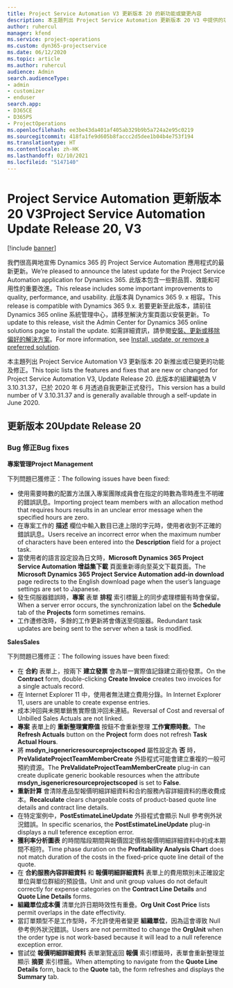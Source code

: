 ```yaml
---
title: Project Service Automation V3 更新版本 20 的新功能或變更內容
description: 本主題列出 Project Service Automation 更新版本 20 V3 中提供的功能和修正
author: ruhercul
manager: kfend
ms.service: project-operations
ms.custom: dyn365-projectservice
ms.date: 06/12/2020
ms.topic: article
ms.author: ruhercul
audience: Admin
search.audienceType:
- admin
- customizer
- enduser
search.app:
- D365CE
- D365PS
- ProjectOperations
ms.openlocfilehash: ee3be43da401af405ab329b9b5a724a2e95c0219
ms.sourcegitcommit: 418fa1fe9d605b8faccc2d5dee1b04b4e753f194
ms.translationtype: HT
ms.contentlocale: zh-HK
ms.lasthandoff: 02/10/2021
ms.locfileid: "5147140"
---
```

# <a name="project-service-automation-update-release-20-v3"></a><span data-ttu-id="d7aae-103">Project Service Automation 更新版本 20 V3</span><span class="sxs-lookup"><span data-stu-id="d7aae-103">Project Service Automation Update Release 20, V3</span></span>

[!include [banner](../includes/psa-now-project-operations.md)]

<span data-ttu-id="d7aae-104">我們很高興地宣佈 Dynamics 365 的 Project Service Automation 應用程式的最新更新。</span><span class="sxs-lookup"><span data-stu-id="d7aae-104">We’re pleased to announce the latest update for the Project Service Automation application for Dynamics 365.</span></span> <span data-ttu-id="d7aae-105">此版本包含一些對品質、效能和可用性的重要改進。</span><span class="sxs-lookup"><span data-stu-id="d7aae-105">This release includes some important improvements to quality, performance, and usability.</span></span> <span data-ttu-id="d7aae-106">此版本與 Dynamics 365 9. x 相容。</span><span class="sxs-lookup"><span data-stu-id="d7aae-106">This release is compatible with Dynamics 365 9.x.</span></span> <span data-ttu-id="d7aae-107">若要更新至此版本，請前往 Dynamics 365 online 系統管理中心，請移至解決方案頁面以安裝更新。</span><span class="sxs-lookup"><span data-stu-id="d7aae-107">To update to this release, visit the Admin Center for Dynamics 365 online solutions page to install the update.</span></span> <span data-ttu-id="d7aae-108">如需詳細資訊，請參閱[安裝、更新或移除偏好的解決方案](https://docs.microsoft.com/power-platform/admin/install-remove-preferred-solution)。</span><span class="sxs-lookup"><span data-stu-id="d7aae-108">For more information, see [Install, update, or remove a preferred solution](https://docs.microsoft.com/power-platform/admin/install-remove-preferred-solution).</span></span>

<span data-ttu-id="d7aae-109">本主題列出 Project Service Automation V3 更新版本 20 新推出或已變更的功能及修正。</span><span class="sxs-lookup"><span data-stu-id="d7aae-109">This topic lists the features and fixes that are new or changed for Project Service Automation V3, Update Release 20.</span></span> <span data-ttu-id="d7aae-110">此版本的組建編號為 V 3.10.31.37，已於 2020 年 6 月透過自我更新正式發行。</span><span class="sxs-lookup"><span data-stu-id="d7aae-110">This version has a build number of V 3.10.31.37 and is generally available through a self-update in June 2020.</span></span>

## <a name="update-release-20"></a><span data-ttu-id="d7aae-111">更新版本 20</span><span class="sxs-lookup"><span data-stu-id="d7aae-111">Update Release 20</span></span>

### <a name="bug-fixes"></a><span data-ttu-id="d7aae-112">Bug 修正</span><span class="sxs-lookup"><span data-stu-id="d7aae-112">Bug fixes</span></span>

<span data-ttu-id="d7aae-113">**專案管理**</span><span class="sxs-lookup"><span data-stu-id="d7aae-113">**Project Management**</span></span>

<span data-ttu-id="d7aae-114">下列問題已獲修正：</span><span class="sxs-lookup"><span data-stu-id="d7aae-114">The following issues have been fixed:</span></span>

- <span data-ttu-id="d7aae-115">使用需要時數的配置方法匯入專案團隊成員會在指定的時數為零時產生不明確的錯誤訊息。</span><span class="sxs-lookup"><span data-stu-id="d7aae-115">Importing project team members with an allocation method that requires hours results in an unclear error message when the specified hours are zero.</span></span>
- <span data-ttu-id="d7aae-116">在專案工作的 **描述** 欄位中輸入數目已達上限的字元時，使用者收到不正確的錯誤訊息。</span><span class="sxs-lookup"><span data-stu-id="d7aae-116">Users receive an incorrect error when the maximum number of characters have been entered into the **Description** field for a project task.</span></span>
- <span data-ttu-id="d7aae-117">當使用者的語言設定設為日文時，**Microsoft Dynamics 365 Project Service Automation 增益集下載** 頁面重新導向至英文下載頁面。</span><span class="sxs-lookup"><span data-stu-id="d7aae-117">The **Microsoft Dynamics 365 Project Service Automation add-in download** page redirects to the English download page when the user’s language settings are set to Japanese.</span></span>
- <span data-ttu-id="d7aae-118">發生伺服器錯誤時，**專案** 表單 **排程** 索引標籤上的同步處理標籤有時會保留。</span><span class="sxs-lookup"><span data-stu-id="d7aae-118">When a server error occurs, the synchronization label on the **Schedule** tab of the **Projects** form sometimes remains.</span></span>
- <span data-ttu-id="d7aae-119">工作遭修改時，多餘的工作更新將會傳送至伺服器。</span><span class="sxs-lookup"><span data-stu-id="d7aae-119">Redundant task updates are being sent to the server when a task is modified.</span></span>

<span data-ttu-id="d7aae-120">**Sales**</span><span class="sxs-lookup"><span data-stu-id="d7aae-120">**Sales**</span></span>

<span data-ttu-id="d7aae-121">下列問題已獲修正：</span><span class="sxs-lookup"><span data-stu-id="d7aae-121">The following issues have been fixed:</span></span>

- <span data-ttu-id="d7aae-122">在 **合約** 表單上，按兩下 **建立發票** 會為單一實際值記錄建立兩份發票。</span><span class="sxs-lookup"><span data-stu-id="d7aae-122">On the **Contract** form, double-clicking **Create Invoice** creates two invoices for a single actuals record.</span></span>
- <span data-ttu-id="d7aae-123">在 Internet Explorer 11 中，使用者無法建立費用分錄。</span><span class="sxs-lookup"><span data-stu-id="d7aae-123">In Internet Explorer 11, users are unable to create expense entries.</span></span>
- <span data-ttu-id="d7aae-124">成本沖回與未開單銷售實際值沖回未連結。</span><span class="sxs-lookup"><span data-stu-id="d7aae-124">Reversal of Cost and reversal of Unbilled Sales Actuals are not linked.</span></span>
- <span data-ttu-id="d7aae-125">**專案** 表單上的 **重新整理實際值** 按鈕不會重新整理 **工作實際時數**。</span><span class="sxs-lookup"><span data-stu-id="d7aae-125">The **Refresh Actuals** button on the **Project** form does not refresh **Task Actual Hours**.</span></span>
- <span data-ttu-id="d7aae-126">將 **msdyn_isgenericresourceprojectscoped** 屬性設定為 **否** 時，**PreValidateProjectTeamMemberCreate** 外掛程式可能會建立重複的一般可預約資源。</span><span class="sxs-lookup"><span data-stu-id="d7aae-126">The **PreValidateProjectTeamMemberCreate** plug-in can create duplicate generic bookable resources when the attribute **msdyn_isgenericresourceprojectscoped** is set to **False**.</span></span>
- <span data-ttu-id="d7aae-127">**重新計算** 會清除產品型報價明細詳細資料和合約服務內容詳細資料的應收費成本。</span><span class="sxs-lookup"><span data-stu-id="d7aae-127">**Recalculate** clears chargeable costs of product-based quote line details and contract line details.</span></span>
- <span data-ttu-id="d7aae-128">在特定案例中，**PostEstimateLineUpdate** 外掛程式會顯示 Null 參考例外狀況錯誤。</span><span class="sxs-lookup"><span data-stu-id="d7aae-128">In specific scenarios, the **PostEstimateLineUpdate** plug-in displays a null teference exception error.</span></span>
- <span data-ttu-id="d7aae-129">**獲利率分析圖表** 的時間階段期間與報價固定價格報價明細詳細資料中的成本期間不相符。</span><span class="sxs-lookup"><span data-stu-id="d7aae-129">Time phase duration on the **Profitability Analysis Chart** does not match duration of the costs in the fixed-price quote line detail of the quote.</span></span>
- <span data-ttu-id="d7aae-130">在 **合約服務內容詳細資料** 和 **報價明細詳細資料** 表單上的費用類別未正確設定單位與單位群組的預設值。</span><span class="sxs-lookup"><span data-stu-id="d7aae-130">Unit and unit group values do not default correctly for expense categories on the **Contract Line Details** and **Quote Line Details** forms.</span></span>
- <span data-ttu-id="d7aae-131">**組織單位成本價** 清單允許日期時效性有重疊。</span><span class="sxs-lookup"><span data-stu-id="d7aae-131">**Org Unit Cost Price** lists permit overlaps in the date effectivity.</span></span>
- <span data-ttu-id="d7aae-132">當訂單類型不是工作型時，不允許使用者變更 **組織單位**，因為這會導致 Null 參考例外狀況錯誤。</span><span class="sxs-lookup"><span data-stu-id="d7aae-132">Users are not permitted to change the **OrgUnit** when the order type is not work-based because it will lead to a null reference exception error.</span></span>
- <span data-ttu-id="d7aae-133">嘗試從 **報價明細詳細資料** 表單瀏覽返回 **報價** 索引標籤時，表單會重新整理並顯示 **摘要** 索引標籤。</span><span class="sxs-lookup"><span data-stu-id="d7aae-133">When attempting to navigate from the **Quote Line Details** form, back to the **Quote** tab, the form refreshes and displays the **Summary** tab.</span></span>
